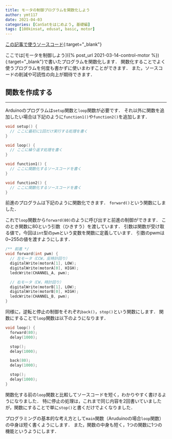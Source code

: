 ```yaml
---
title: モータの制御プログラムを関数化しよう
author: ymt117
date: 2021-04-03
categories: [CanSatをはじめよう, 基礎編]
tags: [100kinsat, edusat, basic, motor]
---
```


<i class="{{ site.data.post.file }}"></i>
[この記事で使うソースコード](https://github.com/100kinsat/100kinsat_ver_3_4_code/tree/main/100kinsat_motor_function){:target="_blank"}

ここでは[モータを制御しよう]({% post_url 2021-03-14-control-motor %}){:target="_blank"}で書いたプログラムを関数化します．
関数化することでよく使うプログラムを何度も書かずに使いまわすことができます．
また，ソースコードの削減や可読性の向上が期待できます．

## 関数を作成する
---

Arduinoのプログラムは`setup`関数と`loop`関数が必要です．
それ以外に関数を追加したい場合は下記のように`function1()`や`function2()`を追加します．

```cpp
void setup() {
  // ここに最初に1回だけ実行する処理を書く
}

void loop() {
  // ここに繰り返す処理を書く
}

void function1() {
  // ここに関数化するソースコードを書く
}

void function2() {
  // ここに関数化するソースコードを書く
}
```

前進のプログラムは下記のように関数化できます．
`forward()`という関数にしました．

これで`loop`関数から`forward(80)`のように呼び出すと前進の制御ができます．
このとき関数に80という引数（ひきすう）を渡しています．
引数は関数が受け取る値で，今回は`int`型の`pwm`という変数を関数に定義しています．
引数のpwmは0~255の値を渡すようにします．

```cpp
/** 前進 */
void forward(int pwm) {
  // 左モータ（CCW，反時計回り）
  digitalWrite(motorA[1], LOW);
  digitalWrite(motorA[0], HIGH);
  ledcWrite(CHANNEL_A, pwm);

  // 右モータ（CW，時計回り）
  digitalWrite(motorB[1], LOW);
  digitalWrite(motorB[0], HIGH);
  ledcWrite(CHANNEL_B, pwm);
}
```

同様に，逆転と停止の制御をそれぞれ`back()`，`stop()`という関数にします．
関数にすることで`loop`関数は以下のようになります．

```cpp
void loop() {
  forward(80);
  delay(1000);

  stop();
  delay(1000);

  back(80);
  delay(1000);

  stop();
  delay(1000);
}
```

関数化する前の`loop`関数と比較してソースコードを短く，わかりやすく書けるようになりました．
特に停止の処理は，これまで同じ内容を2回書いていましたが，関数にすることで単に`stop()`と書くだけでよくなりました．

プログラミングの基本的な考え方として`main`関数（Aruduinoの場合`loop`関数）の中身は短く書くようにします．
また，関数の中身も短く，1つの関数に1つの機能というようにします．
